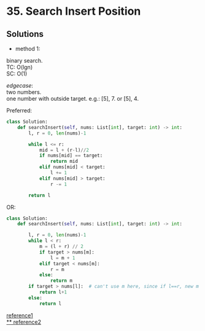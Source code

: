 # 35. Search Insert Position

## Solutions

- method 1:

binary search.\
TC: O(lgn)\
SC: O(1)

*edgecase*:\
two numbers.\
one number with outside target. e.g.: [5], 7. or [5], 4.

Preferred:

```python
class Solution:
    def searchInsert(self, nums: List[int], target: int) -> int:
        l, r = 0, len(nums)-1

        while l <= r:
            mid = l + (r-l)//2
            if nums[mid] == target:
                return mid
            elif nums[mid] < target:
                l += 1
            elif nums[mid] > target:
                r -= 1

        return l
```

OR:
```python
class Solution:
    def searchInsert(self, nums: List[int], target: int) -> int:

        l, r = 0, len(nums)-1
        while l < r:
            m = (l + r) // 2
            if target > nums[m]:
                l = m + 1
            elif target < nums[m]:
                r = m
            else:
                return m
        if target > nums[l]:  # can't use m here, since if l==r, new m is still previous m, not update! but l and r are updated to be l==r.
            return l+1
        else:
            return l
```

[reference1](https://leetcode-cn.com/problems/search-insert-position/solution/shu-zu-zong-jie-liao-er-fen-cha-zhao-de-w61pe/)\
[** reference2](https://leetcode-cn.com/problems/search-insert-position/solution/te-bie-hao-yong-de-er-fen-cha-fa-fa-mo-ban-python-/)
